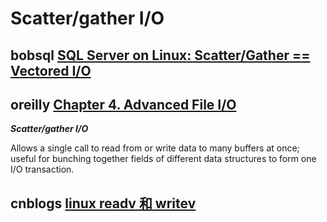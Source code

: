 # Scatter/gather I/O



## bobsql [SQL Server on Linux: Scatter/Gather == Vectored I/O](https://bobsql.com/sql-server-on-linux-scattergather-vectored-io/)





## oreilly [Chapter 4. Advanced File I/O](https://www.oreilly.com/library/view/linux-system-programming/9781449341527/ch04.html)

***Scatter/gather I/O***

Allows a single call to read from or write data to many buffers at once; useful for bunching together fields of different data structures to form one I/O transaction.



## cnblogs [linux readv 和 writev](https://www.cnblogs.com/fanweisheng/p/11138704.html)

